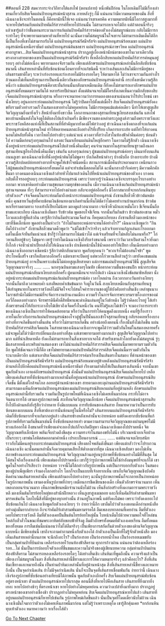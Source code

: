 ##ตอนที่ 228 สมควรกระจ่างวิถีทางใต้แสงไฟ (ตอนปลาย)
หนึ่งพันปีก่อน ในโลกเดิมก็ไม่มีเรื่องเล่าขานเกี่ยวกับสิบเจ็ดแผ่นป้ายอนุสรณ์หน้าสุสาน ภายหลังจู่ๆ ก็มี แน่นอนว่ามีความหมายของมัน สิ่งที่เฉินฉางเซิงจะทำในตอนนี้ ก็คือหานัยนี้ให้เจอ แน่นอนว่าเขาเคยคิด ความหมายนัยนี้มีโอกาสสูงมากที่จะหายไปพร้อมกับแผ่นป้ายคัมภีร์สวรรค์ที่หายไปก้อนนั้น ไม่สามารถหาเจอได้อีก แต่ถ้าตอนนี้จริงๆ แล้วเขารู้แล้วว่าขั้นตอนกระบวนการแก้แผ่นป้ายคัมภีร์สวรรค์ของตัวเองไม่สมบูรณ์แบบ กลับไม่มีการกระทำใดๆ ที่จะพยายามตามหาส่วนที่หายไป ฉะนั้นความไม่สมบูรณ์ในใจเขาจะไม่สามารถเติมเต็มได้อีก นี่เป็นเรื่องที่เขาไม่สามารถรับได้
แผ่นป้ายอนุสรณ์รัศมีจรัสจ้า แผ่นป้ายอนุสรณ์ร้อยเมฆา แผ่นป้ายอนุสรณ์หนึ่งเหนือราชันย์ แผ่นป้ายอนุสรณ์ต้นชลธาร แผ่นป้ายอนุสรณ์ภาษาวิหค แผ่นป้ายอนุสรณ์ศาลาบูรพา...สิบเจ็ดแผ่นป้ายอนุสรณ์หน้าสุสาน ปรากฏอยู่เบื้องหน้านัยน์ตาของเขาในเวลาเดียวกัน
ตรงกลางสายตาของเขาเป็นแผ่นป้ายอนุสรณ์รัศมีจรัสจ้า ที่เหลืออีกสิบหกแผ่นป้ายคัมภีร์สวรรค์หมุนอยู่รอบๆ อย่างไม่ต่อเนื่อง พยายามลองจับรวมกัน เพียงแต่อักษรแผ่นป้ายอนุสรณ์เหล่านั้นลึกลับซับซ้อนขนาดนี้ เส้นสายเหล่านั้นที่ทับซ้อนซ่อนเงื่อนยากที่จะแก้ชนิดนี้ ระหว่างเส้นและเส้นไม่มีการมีอยู่ของเส้นธรรมชาติใดๆ ระหว่างร่องรอยและร่องรอยไม่มีร่องรอยใดๆ ให้ตามหาได้ ไม่ว่าเขาจะรวมกันอย่างไร ล้วนมองไม่เห็นหลักฐานการเป็นหนึ่งเดียวกันของอักษรแผ่นป้ายอนุสรณ์เหล่านี้
กระทั่งเขามีความรู้สึกหนึ่งว่า แม้แผ่นป้ายอนุสรณ์ศิลาสะบั้นก้อนนั้นกลับมาเหมือนเดิม ก็ยังคงไม่สามารถเอาอักษรแผ่นป้ายอนุสรณ์ทั้งหมดมารวมกันได้
หลายร้อยปีผ่านมา ตั้งแต่ต้นจนจบไม่มีใครสังเกตเห็นความลึกลับของสิบเจ็ดแผ่นป้ายอนุสรณ์หน้าสุสาน หรืออาจจะหมายความว่าการทดลองของเขาแน่นอนว่าไร้ประโยชน์ เขานั่งเงียบๆ อยู่นอกกระท่อมแผ่นป้ายอนุสรณ์ ไม่รู้ว่าปิดตาไปตั้งแต่เมื่อไร สิบเจ็ดแผ่นป้ายอนุสรณ์ยังคงขยับรวมตัวอย่างรวดเร็วในสมองเขาอย่างไม่หยุดหย่อน ไม่มีการหยุดแม้แต่เค่อเดียว นี่ทำให้เขาสูญเสียจิตวิญญาณยิ่งมายิ่งเร็ว สีหน้ายิ่งมายิ่งขาวซีด
โลกภายนอกของสุสานเทียนซูเงียบสงบเช่นกัน แสงไฟของบ้านหมื่นหลังในจิงตูได้ดับลงไปแล้วเกินครึ่ง มีเพียงจวนของเหล่าตระกูลสูงส่งรวมถึงพระราชวังและพระราชวังหลีสองแห่งนี้ที่เป็นสถานที่ที่สำคัญมากยังคงมีไฟสว่างอยู่ ข่าวเฉินฉางเซิงตกลงที่จะแก้แผ่นป้ายอนุสรณ์หน้าสุสานใหม่ ทำให้หลายคนตกตะลึงอย่างไร้ที่เปรียบ เกิดการเยาะเย้ย แต่ก็ทำให้บางคนนอนไม่หลับทั้งคืน
เวลาไหลไปอย่างช้าๆ แต่แน่วแน่ ดวงดาวที่สว่างไสวในท้องฟ้าค่ำคืนค่อยๆ ซ่อนตัวไป ความมืดก่อนรุ่งอรุณผ่านไป แสงตะวันมาเยือนแผ่นดินใหญ่อีกครา ในความไม่รู้สึกตัว เฉินฉางเซิงนั่งอยู่หน้ากระท่อมแผ่นป้ายอนุสรณ์ไปแล้วหนึ่งคืนเต็มๆ คนจำนวนมากในสุสานเทียนซูรวมถึงนอกสุสานเทียนซูก็รอไปหนึ่งคืนเต็มๆ เช่นกัน
แสงอรุณอ่อนๆ ผู้ชมแผ่นป้ายอนุสรณ์ค่อยๆ เดินมายังบนเส้นถนนภูเขา มองเฉินฉางเซิงที่นั่งอยู่หน้าต้นไม้ไม่พูดจา บังเกิดสีหน้าต่างๆ บ้างนับถือ บ้างเยาะเย้ย บ้างมีความรู้สึกปลดปล่อยอย่างยากที่จะพูดให้เข้าใจชนิดหนึ่ง สถานการณ์เมื่อคืนประหลาดมาก เหนียนกวงไล่ผู้ชมแผ่นป้ายอนุสรณ์ออกทั้งหมดได้ แต่จะทำเช่นนี้ตลอดไม่ได้ ฉะนั้นกลางป่าจึงค่อยๆ มีความคึกคักขึ้นมา
บางคนมองเฉินฉางเซิงแล้วส่ายหัวไปมาแล้วเดินไปที่หน้าแผ่นป้ายอนุสรณ์ของตัวเอง บางคนกลับตั้งใจรออยู่รอบๆ กระท่อมแผ่นป้ายอนุสรณ์ เพราะว่าอยากรู้ว่าเฉินฉางเซิงจะบรรลุอะไรบางอย่างออกมา พวกเขาคิดอย่างมีความสุขบนความทุกข์ของคนอื่น เมื่อวานเฉินฉางเซิงแก้แผ่นป้ายอนุสรณ์หน้าสุสานจนหมด ทั้งๆ ที่สามารถจากไปอย่างผ่าเผย กลับจะอยู่ต่ออีกครั้ง มีโอกาสมากที่จะยกก้อนหินทุบเท้าตัวเอง*
เจ้าเจ็ดคนในกระท่อมก็มาถึงหน้ากระท่อมแผ่นป้ายอนุสรณ์ ถังซานสือลิ่วหิ้วข้าวต้มหม้อหนึ่ง คุณชายเวิ่นสุ่ยที่คาบช้อนเงินช้อนทองมาเกิดท่านนี้เห็นได้ชัดว่าไม่เคยทำงานบ้านมาก่อน ข้าวต้มหกเรี่ยราดตามทาง รองเท้าก็เปียกไม่น้อย มองดูแล้วอนาถมาก เจ๋อซิ่วหิ้วผักและหมั่นโถว ชีเจียนนั้นถือชามและตะเกียบ
เฉินฉางเซิงลืมตา รับข้าวต้ม พูดขอบใจชีเจียน จากนั้นเริ่มกินข้าว
ข้าวต้มสองชาม หมั่วโถวแตะเต้าหู้ยี้แล้วกิน เขารู้สึกว่ากินอิ่มประมาณเจ็ดส่วน ก็หยุดตะเกียบลง
ถังซานสือลิ่วมองหน้าของเขาที่ซีดเล็กน้อย พูดอย่างเป็นห่วงว่า “ถ้าไม่กินเยอะหน่อยจะทนได้อย่างไร?”
เฉินฉางเซิงพูดว่า “กินอิ่มไปง่วงง่าย”
ถังซานสือลิ่วขมวดคิ้วพูดว่า “แม้ไม่เข้าใจว่าจริงๆ แล้วเจ้าอยากแก้ลูกเล่นอะไรออกมา แต่ไนเมื่อเจ้ายืนยันแน่วแน่ ข้าก็รู้ว่าไม่สามารถโน้มน้าวได้ แต่เจ้าเตรียมที่จะไม่หลับไม่นอนหรือ?”
โก่วหานสืออยู่ข้างๆ ไม่พูดจา เขารู้ว่าทำไมเฉินฉางเซิงถึงรีบเร่งขนาดนี้ เพราะว่าวันเวลาเปิดสวนโจวยิ่งมายิ่งใกล้
เจ๋อซิ่วนำผ้าเปียกส่งไปให้เฉินฉางเซิง
ผ้าเช็ดหน้านั้นใช้น้ำคลองทำให้เปียก เย็นเฉียบอย่างมาก เฉินฉางเซิงออกแรงเช็ดหน้า รู้สึกว่าสติกลับมามาก พูดกับทุกคนว่า “พวกเจ้าไม่ต้องสนใจข้า”
พูดประโยคนี้เสร็จ เขาก็หลับตาลงอีกครั้ง
แม้ตาเขาจะปิดอยู่ แต่พวกโก่วหานสือล้วนรู้ว่า เขายังคงชมแผ่นป้ายอนุสรณ์อยู่ อาจเป็นเพราะเช่นนี้ไม่ค่อยสูญเสียสายตา แต่การชมแผ่นป้ายอนุสรณ์วิธีนี้ สูญเสียจิตวิญญาณมากจริงๆ
......
......
นกอรุณบินตามแสงอรุโณทัย เพื่อตากความชื้นของขนปีก หน้ากระท่อมแผ่นป้ายอนุสรณ์กลับมาเงียบสงบอีกครั้ง ผู้คนเหมือนจะจากไปแล้ว
เฉินฉางเซิงนั่งขัดสมาธิหลับตา นั่งอยู่หน้ากระท่อมแผ่นป้ายอนุสรณ์แก้แผ่นป้ายอนุสรณ์ต่อ
เวลาไหลผ่าน ถึงเวลากลางวันอย่างเงียบๆ จากนั้นก็มาถึงเวลาพลบค่ำ แสงสีพลบค่ำเข้มข้นมาก
จิงตูในวันนี้ สงบเงียบเหมือนกับสุสานเทียนซู ใต้เท้ามุขนายกในพระราชวังหลีไม่มีจิตใจจะไปสนใจคำรายงานของผู้ใต้บังคับอย่างสิ้นเชิง เหล่าขุนนางในราชสำนักไม่มีอารมณ์ที่จะจัดการงานบ้านงานเมือง ความเร็วในการจัดการพระบรมราชโองการของม่ออวี่ก็ลดลงอย่างมาก จักรพรรดินีศักดิ์สิทธิ์พาแพะดำเดินเล่นอยู่ในวังต้าหมิง ไม่รู้ว่าคิดอะไรอยู่ ใต้เท้าสังฆราชรดน้ำให้กับกระถางใบไม้เขียวถึงเจ็ดครั้งในหนึ่งวัน
คนที่ไม่รู้และไม่เข้าใจ จะมองว่าการกระทำของเฉินฉางเซิงเป็นการทำให้คนคล้อยตาม หรือว่าเป็นการทำให้คนพูดถึงแบบหนึ่ง
คนที่รู้เรื่องราวภายในเกี่ยวกับการแก้แผ่นป้ายอนุสรณ์ของโจวตู๋ฟูในปีนั้นและเข้าใจสุสานเทียนซู กลับรอคอยเรื่องบางอย่างที่อาจเกิดขึ้นอย่างตื่นเต้น หรือว่าไม่สามารถเกิดขึ้น
อย่างน้อยถึงตอนนี้ เรื่องนั้นยังไม่เกิดขึ้น
แผ่นป้ายคัมภีร์สวรรค์สิบเจ็ดแผ่น ในสายตาของเฉินฉางเซิงอาจจะพูดได้ว่ารวมตัวกันใหม่ในสมองหลายครั้ง แม้จะพูดไม่ได้ว่ามีการเปลี่ยนแปลงอย่างที่สุด แต่เขาพยายามอย่างมากแล้ว สูญเสียจิตวิญญาณไปอย่างมาก แต่ที่น่าเสียดายคือ ยังคงไม่สามารถหาในสิ่งเขาอยากเจอได้ สำหรับเขาแล้วโลกยังคงไม่สมบูรณ์
จู่ๆ มีแสงสายหนึ่งกะพริบผ่านสมองเขา เขาไม่นำแผ่นป้ายคัมภีร์สวรรค์สิบเจ็ดแผ่นนี้มาพยายามรวมตัวกันอีก พูดให้ชัดเจนกว่านี้ก็คือ เขาไม่พยายามเอาแผ่นป้ายคัมภีร์สวรรค์สิบเจ็ดแผ่นนี้มารวมตัวกันในระนาบเดียวอีก แต่เขาเอาสิบเจ็ดแผ่นป้ายคัมภีร์สวรรค์มาเรียงเป็นเส้นตรงในสมอง
ที่ด้านหน้าของเขาเป็นแผ่นป้ายอนุสรณ์รัศมีจรัสจ้า แผ่นป้ายอนุสรณ์ร้อยเมฆาอยู่ข้างหลังแผ่นป้ายอนุสรณ์รัศมีจรัสจ้า ด้านหลังไปอีกคือแผ่นป้ายอนุสรณ์หนึ่งเหนือราชันย์ เรียงตามลำดับให้เป็นเส้นตรงเส้นหนึ่ง
จากนั้นเขาพูดกับตัวเอง เอาแค่อักษรแผ่นป้ายอนุสรณ์
ดังนั้นตัวแผ่นป้ายหินอนุสรณ์สิบเจ็ดแผ่นก็หายไป เหลือเพียงแค่เส้นสายที่ซับซ้อนอย่างมากเหล่านั้นที่อยู่บนหน้าแผ่นป้ายอนุสรณ์
อักษรแผ่นป้ายอนุสรณ์สิบเจ็ดชั้น มีตั้งแต่ใกล้จนไกล ลอยอยู่ด้านหน้าของเขา
สายตามองทะลุผ่านแผ่นป้ายอนุสรณ์รัศมีจรัสจ้า สามารถมองเห็นอักษรแผ่นป้ายอนุสรณ์ของแผ่นป้ายอนุสรณ์สิบหกแผ่นที่อยู่ด้านหลัง
อักษรแผ่นป้ายอนุสรณ์เหล่านี้ทับรวมกัน รวมกันเป็นรูปภาพใหม่ที่เฉินฉางเซิงไม่เคยเห็นมาก่อน กระทั่งไม่อาจจินตนาการได้
เขามองรูปภาพภาพนี้ สะเทือนจิตวิญญาณเล็กน้อย
เจ็ดแผ่นป้ายอนุสรณ์หน้าสุสานสิบ ยิ่งไปถึงด้านหลังยิ่งรู้สึกว่าง่ายดาย ยิ่งมีแบบแผน การทับซ้อนของเส้นสาย ก็หมายความว่าเป็นการทับซ้อนของแบบแผน สิ่งที่เขาต้องการนั้นซ่อนอยู่ในนี้หรือไม่?
เส้นสายบนแผ่นป้ายอนุสรณ์รัศมีจรัสจ้าเดิมก็ซับซ้อนยากที่จะแก้มากอยู่แล้ว เส้นสายข้างหลังเหล่านั้นจะง่ายหน่อย แต่ยังคงยากซับซ้อนที่แก้ รูปภาพที่ทับรวมกันขึ้นมาเช่นนี้ ยิ่งซับซ้อนหลายเท่า ตามความสามารถจิตวิญญาณของเผ่ามนุษย์ไม่มีทางแก้ออกได้ ถึงขนาดที่ว่าเพียงแค่จะลองไปแก้ก็จะเกิดปัญหา
เฉินฉางเซิงมองไปปราดหนึ่ง จิตวิญญาณขยับเล็กน้อย พลันเจ็บปวดถึงขีดสุด ความทรงจำในสมองขยับไม่นิ่ง บริเวณหน้าอกเจ็บปวดเป็นระยะๆ
เขาพ่นโลหิตสดออกมาคำหนึ่ง เปรอะเปื้อนอาภรณ์
......
......
แต่ต้นจนจบเงียบสนิท ราวกับไม่มีคนอยู่รอบกระท่อมแผ่นป้ายอนุสรณ์ เสียงตกใจพลันดังขึ้นมา
เพียงแต่กลัวว่าจะไปรบกวนเฉินฉางเซิง ฉะนั้นคนเหล่านั้นจึงควบคุมกดเสียงให้ต่ำลงมากที่สุด
เฉินฉางเซิงหลับตา มองไม่เห็นสภาพข้างนอกกระท่อมแผ่นป้ายอนุสรณ์ จิตวิญญาณล้วนอยู่บนรูปภาพที่ซับซ้อนอย่างไม่มีที่สิ้นสุด ไม่ได้สนใจถึงเรื่องเหล่านี้
เพียงแต่มองไปปราดหนึ่ง เขาก็รู้ว่ารูปภาพภาพนี้ไม่ใช่กำลังมนุษย์ที่จะแก้ได้
เขาพูดในใจอย่างไร้เสียงว่า
ง่ายหน่อย
วาจานี้ไม่ได้กล่าวกับรูปภาพนั้น แต่เป็นการบอกกับตัวเอง
ในสมองของผู้บำเพ็ญเพียร เจ้ามองโลกอย่างไร โลกก็จะเป็นแบบที่เจ้าอยากเห็น
เขาเก็บจิตวิญญาณเชิงบังคับ คิดคำนวณเส้นสายเหล่านั้น เพียงแต่ถ้ามองไปอย่างง่ายๆ ฉะนั้นรูปภาพภาพนั้นก็จะกลายเป็นง่ายหน่อย
ในรูปภาพภาพนั้น เขามองเห็นรูปภาพที่ง่ายๆ เหมือนการขีดเขียนของเด็ก เห็นตัวอักษรจำนวนมาก เห็นเพลงกลอนจำนวนมาก เห็นภาพเขียนหมึกจำนวนนับไม่ถ้วน เห็นสิ่งก่อสร้างที่งดงามอารามพระราชวังหลี มองเห็นต้นไทรย้อยใหญ่ของสำนักฝึกหลวง เห็นภูเขาสูงเมฆลอย และก็เห็นคัมภีร์เต๋าสามพันมหามรรคเช่นกัน
โลกใบนี้สิ่งที่มีอยู่ของทุกอย่างนั้น ล้วนอยู่ในภาพนี้
แต่ยังคงไม่พอ เพราะว่ายังคงเยอะไป ซับซ้อนเกินไป
เฉินฉางเซิงพูดกับตัวเองเงียบๆ ว่า
ง่ายกว่านี้อีก
เขาลืมไปว่าตัวเองตอนเด็กอ่านหนังสืออย่างมุ่งมั่นยากลำบาก ถึงจะจำคัมภีร์เต๋าสามพันมหามรรคได้ ลืมเพลงบทกลอนที่เคยอ่าน ลืมที่ตัวเองเคยไปพระราชวังหลี ลืมที่ตัวเองเคยปีนขึ้นต้นไทรย้อยใหญ่นั้น ใบหน้าเต็มไปด้วยความพอใจที่ไหล่ชนไหล่กับลั่วลั่วในขณะที่ชมพระอาทิตย์ลับขอบฟ้าที่จิงตู ลืมตัวอักษรทั้งหมดที่ตัวเองเคยเรียน ลืมทั้งหมดของทั้งหมด
การลืมเช่นนี้แน่นอนว่าไม่ได้ลืมจริงๆ เป็นเพียงการสกัดกั้นด้วยตัวเองของด้านจิตวิญญาณแบบหนึ่ง
มีเพียงเช่นนี้ เขาถึงจะถามคำถามหนึ่งกับตัวเองได้
ถ้าตัวเองเป็นเด็กที่ไม่รู้จักตัวหนังสือ มองเห็นเส้นสายเหล่านี้บนภาพ จะนึกถึงอะไร?
เป็นร่องรอย
เป็นร่องรอยน้ำไหล
เป็นร่องรอยเมฆขยับ
เป็นกลุ่มห่านป่าที่บินผ่าน เหลือร่องรอยไว้บนท้องฟ้าสีคราม
ทุกการก้าวผ่าน แน่นอนว่าต้องเหลือร่องรอย...ไม่ นั่นเป็นการปลอบใจตัวเองที่ขื่นขมและความไม่จริงของผู้เขียนบทความ
กลุ่มห่านป่าบินผ่านท้องฟ้าสีคราม ไม่สามารถหลงเหลือร่องรอยใดๆ ได้อย่างสิ้นเชิง เส้นหิมะที่พูดถึงนั้น ความจริงแล้วเป็นเพียงเงาไม่สมบูรณ์ในตา
สิ่งที่เส้นสายเหล่านี้ชี้ทางและการให้ความหมายจริงๆ แล้วคืออะไร?
สิ่งที่เส้นหิมะชี้ทางและหมายถึงนั้น เป็นห่านป่าหิมะเหล่านั้นที่อยู่ด้านหน้าสุด
สิ่งที่เส้นสายเหล่านี้ชี้ทางและหมายถึงนั้น เป็นจุดกำเนิดเส้น
ถ้าไม่มีจุดกำเนิดเส้น นั่นก็จะเป็นจุดที่เส้นสายเชื่อมพันกัน
ง่ายกว่านี้
เฉินฉางเซิงจ้องรูปภาพที่ซับซ้อนอย่างเทียบมิได้ภาพนั้น พูดกับตัวเองอีกครั้ง
สิบเจ็ดแผ่นป้ายอนุสรณ์พับซ้อนอยู่ตรงหน้าเขา
ตัวแผ่นป้ายอนุสรณ์หายไปแรกสุด
ตอนนี้สิ่งที่หายไปคือเส้นสาย
เส้นสายที่ยิ่งมากยิ่งเยอะ หายไปอย่างช้าๆ ที่ตรงหน้าเขา หายไปอย่างไม่หยุดหย่อน
ความว่างเปล่ายิ่งมายิ่งมาก ปรากฏอยู่ตรงหน้าของเขาอย่างเชื่องช้า ปรากฏอย่างไม่หยุดหย่อน
สิบเจ็ดแผ่นป้ายอนุสรณ์หายไปแล้ว เส้นสายที่อยู่บนแผ่นป้ายอนุสรณ์ก็หายไปเช่นกัน รูปภาพใหม่เกิดขึ้นแล้ว
นั่นเป็นจุดที่โดดเดี่ยวนับไม่ถ้วน
เฉินฉางเซิงมั่นใจมากว่าตัวเองไม่เคยเห็นภาพนี้มาก่อน
แต่ไม่รู้ว่าเพราะเหตุใด เขารู้สึกคุ้นเคย
*ยกก้อนหินทุบเท้าตัวเอง หมายความว่า หาเรื่องใส่ตัว


[Go To Next Chapter]( ./231.md)